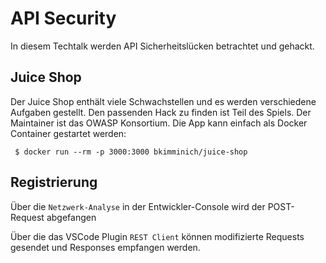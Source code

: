 # API Security
In diesem Techtalk werden API Sicherheitslücken betrachtet und gehackt. 


## Juice Shop 
Der Juice Shop enthält viele Schwachstellen und es werden verschiedene Aufgaben gestellt. Den passenden Hack zu finden ist Teil des Spiels. Der Maintainer ist das OWASP Konsortium.
Die App kann einfach als Docker Container gestartet werden:

     $ docker run --rm -p 3000:3000 bkimminich/juice-shop


## Registrierung
Über die `Netzwerk-Analyse` in der Entwickler-Console wird der POST-Request abgefangen

Über die das VSCode Plugin `REST Client` können modifizierte Requests gesendet und Responses empfangen werden.

